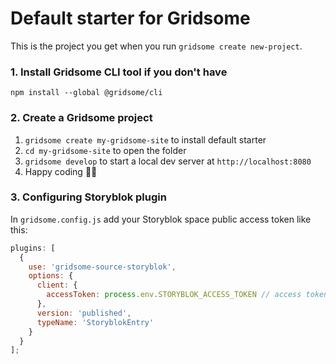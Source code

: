 # Default starter for Gridsome

This is the project you get when you run `gridsome create new-project`.

### 1. Install Gridsome CLI tool if you don't have

`npm install --global @gridsome/cli`

### 2. Create a Gridsome project

1. `gridsome create my-gridsome-site` to install default starter
2. `cd my-gridsome-site` to open the folder
3. `gridsome develop` to start a local dev server at `http://localhost:8080`
4. Happy coding 🎉🙌

### 3. Configuring Storyblok plugin

In `gridsome.config.js` add your Storyblok space public access token like this:

```js
plugins: [
  {
    use: 'gridsome-source-storyblok',
    options: {
      client: {
        accessToken: process.env.STORYBLOK_ACCESS_TOKEN // access token here
      },
      version: 'published',
      typeName: 'StoryblokEntry'
    }
  }
];
```
